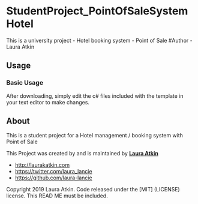 # StudentProject_PointOfSaleSystemHotel
This is a university project - Hotel booking system - Point of Sale
#Author - Laura Atkin 

## Usage

### Basic Usage

After downloading, simply edit the c# files included with the template in your text editor to make changes. 

## About

This is a student project for a Hotel management / booking system with Point of Sale

This Project was created by and is maintained by **[Laura Atkin](http://laurakatkin.co.uk/)**
* http://laurakatkin.com
* https://twitter.com/laura_lancie
* https://github.com/laura-lancie


Copyright 2019 Laura Atkin. Code released under the [MIT] (LICENSE) license. This READ ME must be included. 
